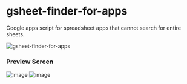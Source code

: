 # gsheet-finder-for-apps
Google apps script for spreadsheet apps that cannot search for entire sheets.

![gsheet-finder-for-apps](https://user-images.githubusercontent.com/108355517/181060920-0f9090cc-90ea-4dfa-9318-baf76262def7.png)

### Preview Screen
![image](https://user-images.githubusercontent.com/108355517/181061398-113655c3-fb4f-4a55-81c6-32734763d432.png)
![image](https://user-images.githubusercontent.com/108355517/181062294-c6c8baf1-e52b-482c-8706-912ad04536bf.png)
